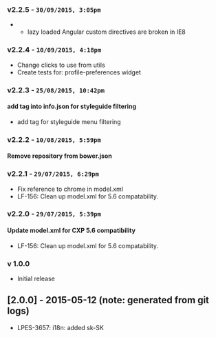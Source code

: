 ### v2.2.5 - `30/09/2015, 3:05pm`
* - lazy loaded Angular custom directives are broken in IE8  

### v2.2.4 - `10/09/2015, 4:18pm`
* Change clicks to use from utils  
* Create tests for: profile-preferences widget  


### v2.2.3 - `25/08/2015, 10:42pm`
#### add tag into info.json for styleguide filtering  
* add tag for styleguide menu filtering  


### v2.2.2 - `10/08/2015, 5:59pm`
#### Remove repository from bower.json  


### v2.2.1 - `29/07/2015, 6:29pm`
* Fix reference to chrome in model.xml  
* LF-156: Clean up model.xml for 5.6 compatability.  


### v2.2.0 - `29/07/2015, 5:39pm`
#### Update model.xml for CXP 5.6 compatibility  
* LF-156: Clean up model.xml for 5.6 compatability.  


### v 1.0.0
* Initial release
## [2.0.0] - 2015-05-12 (note: generated from git logs)

 - LPES-3657: i18n: added sk-SK

